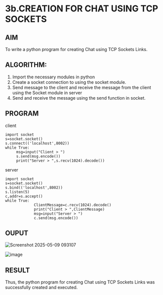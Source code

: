 # 3b.CREATION FOR CHAT USING TCP SOCKETS
## AIM
To write a python program for creating Chat using TCP Sockets Links.
## ALGORITHM:
1. Import the necessary modules in python
2. Create a socket connection to using the socket module.
3. Send message to the client and receive the message from the client using the Socket module in
 server
4. Send and receive the message using the send function in socket.
## PROGRAM
client
```
import socket 
s=socket.socket() 
s.connect(('localhost',8002)) 
while True: 
     msg=input("Client > ") 
     s.send(msg.encode()) 
     print("Server > ",s.recv(1024).decode())

```


server
```
import socket 
s=socket.socket() 
s.bind(('localhost',8002)) 
s.listen(5) 
c,addr=s.accept() 
while True: 
             ClientMessage=c.recv(1024).decode() 
             print("Client > ",ClientMessage) 
             msg=input("Server > ") 
             c.send(msg.encode()) 

```

## OUPUT
![Screenshot 2025-05-09 093107](https://github.com/user-attachments/assets/eb101518-5f93-4f70-b6b1-4f273b4db84a)


![image](https://github.com/user-attachments/assets/5779c97c-59c9-408a-aab7-933f028b20fb)

## RESULT
Thus, the python program for creating Chat using TCP Sockets Links was successfully 
created and executed.
